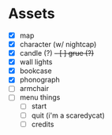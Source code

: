 # Assets
- [x] map
- [x] character (w/ nightcap)
- [x] candle (?)
~~- [ ] grue (?)~~
- [x] wall lights
- [x] bookcase
- [x] phonograph
- [ ] armchair
- [ ] menu things
  - [ ] start
  - [ ] quit (i'm a scaredycat)
  - [ ] credits
